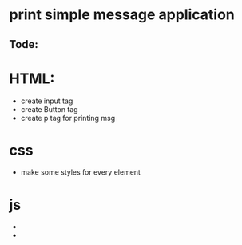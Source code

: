 # print simple message application

## Tode:

# HTML:
- create input tag
- create Button tag
- create p tag for printing msg

# css
- make some styles for every element

# js
- 
- 
